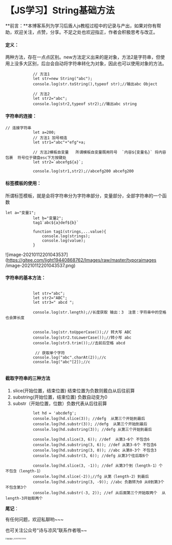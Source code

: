 # 【JS学习】String基础方法

**前言：**本博客系列为学习后盾人js教程过程中的记录与产出，如果对你有帮助，欢迎关注，点赞，分享。不足之处也欢迎指正，作者会积极思考与改正。

#### 定义：

两种方法，存在一点点区别。new方法定义出来的是对象，方法2是字符串，但使用上没多大区别，后台会自动将字符串转化为对象，因此也可以使用对象的方法。

```
			// 方法1
            let str=new String("abc");
            console.log(str.toString(),typeof str);//输出abc Object

            // 方法2
            let str2="abc";
            console.log(str2,typeof str2);//输出abc string
```



#### 字符串的连接：

```
// 连接字符串
            let a=200;
            // 方法1 加号相连
            let str1="abc"+"efg"+a;

            // 方法2模板自变量   所谓模板自变量既用符号  `内容${变量名}` 将内容包裹  符号位于键盘esc下方按键处
            let str2=`abcefg${a}`;

            console.log(str1,str2);//abcefg200 abcefg200
```



#### 标签模板的使用：

所谓标签模板，就是会将字符串分为字符串部分，变量部分，全部字符串的一个函数

```
let a="变量1";
            let b="变量2";
            tag1`abc${a}def${b}`

            function tag1(strings,...value){
                console.log(strings);
                console.log(value);
            }
```

![image-20210112201043537](https://gitee.com/light19440868762/Images/raw/master/typoraimages /image-20210112201043537.png)

#### 字符串的基本方法：

```
 			
            let str="abc";
            let str2="ABC";
            let str3=" abcd ";
           
            console.log(str.length);//长度获取 输出：3  注意：字符串中的空格也会算长度
            
            
            console.log(str.toUpperCase());// 转大写 ABC
            console.log(str2.toLowerCase());//转小写 abc
            console.log(str3.trim());//去前后空格 abcd
            
             // 获取单个字符
            console.log("abc".charAt(2));//c
            console.log("abc"[2]);//c
            
```



#### 截取字符串的三种方法

1. slice(开始位置，结束位置)  结束位置为负数则戴白从后往前算
2. substring(开始位置，结束位置)  负数自动变为0
3. substr（开始位置，位数）负数代表从后往前算

```
			let hd = 'abcdefg';
            console.log(hd.slice(3)); //defg  从第三个开始到最后
            console.log(hd.substr(3)); //defg  从第三个开始到最后
            console.log(hd.substring(3)); //defg 从第三个开始到最后

            console.log(hd.slice(3, 6)); //def  从第3-6个 不包含6
            console.log(hd.substring(3, 6)); //def 从第3-6个 不包含6
            console.log(hd.substring(3, 0)); //abc 从第0-3个 不包含3
            console.log(hd.substr(3, 6)); //defg 从第3个往后取6个

            console.log(hd.slice(3, -1)); //def 从第3个到（length-1）个  不包含（length-1）
            console.log(hd.slice(-2));//fg 从第（length-2）到最后
            console.log(hd.substring(3, -9)); //abc 负数转为0 从0到第3个 不包含第3个
            console.log(hd.substr(-3, 2)); //ef 从后面第三个开始取两个  从length-3开始取两个
```

**尾记**：

有任何问题，欢迎私聊哟~~~

也可关注公众号“诗与凉风”联系作者哦~~

<img src="https://gitee.com/light19440868762/Images/raw/master/typoraimages /微信图片_20200706212958.jpg" alt="微信图片_20200706212958" style="zoom:33%;" />